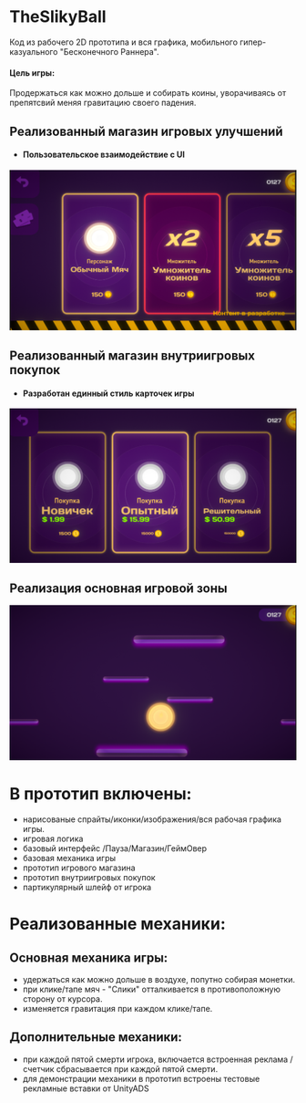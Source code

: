 # TheSlikyBall
Код из рабочего 2D прототипа и вся графика, мобильного гипер-казуального "Бесконечного Раннера".

#### Цель игры:
Продержаться как можно дольше и собирать коины, уворачиваясь от препятсвий меняя гравитацию своего падения.

## Реализованный магазин игровых улучшений
* #### Пользовательское взаимодействие с UI
![alt text](https://raw.githubusercontent.com/DanielGDS/TheSlikyBall/master/Screenshots/Shop1.png)
## Реализованный магазин внутриигровых покупок
* #### Разработан единный стиль карточек игры
![alt text](https://raw.githubusercontent.com/DanielGDS/TheSlikyBall/master/Screenshots/Shop2.png)
## Реализация основная игровой зоны
![alt text](https://raw.githubusercontent.com/DanielGDS/TheSlikyBall/master/Screenshots/Gameplay.png)

# В прототип включены:
* нарисованые спрайты/иконки/изображения/вся рабочая графика игры.
* игровая логика
* базовый интерфейс /Пауза/Магазин/ГеймОвер
* базовая механика игры
* прототип игрового магазина
* прототип внутриигровых покупок
* партикулярный шлейф от игрока


# Реализованные механики:
## Основная механика игры:
- удержаться как можно дольше в воздухе, попутно собирая монетки.
- при клике/тапе мяч - "Слики" отталкивается в противоположную сторону от курсора.
- изменяется гравитация при каждом клике/тапе.

## Дополнительные механики:
* при каждой пятой смерти игрока, включается встроенная реклама /счетчик сбрасывается при каждой пятой смерти.
* для демонстрации механики в прототип встроены тестовые рекламные вставки от UnityADS

